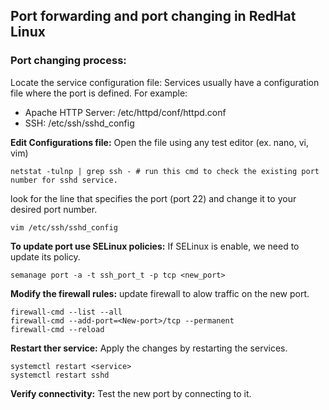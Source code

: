 ## Port forwarding and port changing in RedHat Linux

### Port changing process:
Locate the service configuration file: Services usually have a configuration file where the port is defined. For example:

- Apache HTTP Server: /etc/httpd/conf/httpd.conf
- SSH: /etc/ssh/sshd_config

**Edit Configurations file:** Open the file using any test editor (ex. nano, vi, vim)

    netstat -tulnp | grep ssh - # run this cmd to check the existing port number for sshd service.

look for the line that specifies the port (port 22) and change it to your desired port number.

    vim /etc/ssh/sshd_config

**To update port use SELinux policies:** If SELinux is enable, we need to update its policy. 

    semanage port -a -t ssh_port_t -p tcp <new_port>

**Modify the firewall rules:** update firewall to alow traffic on the new port.

    firewall-cmd --list --all
    firewall-cmd --add-port=<New-port>/tcp --permanent
    firewall-cmd --reload

**Restart ther service:** Apply the changes by restarting the services.

    systemctl restart <service>
    systemctl restart sshd

**Verify connectivity:** Test the new port by connecting to it.



